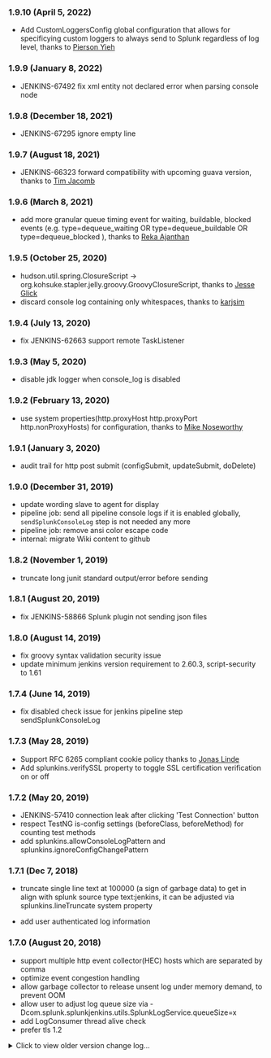 ### 1.9.10 (April 5, 2022) 
- Add CustomLoggersConfig global configuration that allows for specificying custom loggers to always send to Splunk regardless of log level, thanks to [Pierson Yieh](https://github.com/pyieh)

### 1.9.9 (January 8, 2022)
- JENKINS-67492 fix xml entity not declared error when parsing console node
### 1.9.8 (December 18, 2021)
- JENKINS-67295 ignore empty line
### 1.9.7 (August 18, 2021)
- JENKINS-66323 forward compatibility with upcoming guava version, thanks to [Tim Jacomb](https://github.com/timja)
### 1.9.6 (March 8, 2021)
- add more granular queue timing event for waiting, buildable, blocked events (e.g. type=dequeue_waiting OR type=dequeue_buildable OR type=dequeue_blocked ), thanks to [Reka Ajanthan](https://github.com/rekathiru)

### 1.9.5 (October 25, 2020) 
- hudson.util.spring.ClosureScript → org.kohsuke.stapler.jelly.groovy.GroovyClosureScript, thanks to [Jesse Glick](https://github.com/jglick)
- discard console log containing only whitespaces, thanks to [karjsim](https://github.com/karjsim)

### 1.9.4 (July 13, 2020) 
- fix JENKINS-62663 support remote TaskListener

### 1.9.3 (May 5, 2020) 
- disable jdk logger when console_log is disabled

### 1.9.2 (February 13, 2020) 
-   use system properties(http.proxyHost http.proxyPort http.nonProxyHosts) for configuration, thanks to [Mike Noseworthy](https://github.com/noseworthy)

### 1.9.1 (January 3, 2020) 
-   audit trail for http post submit (configSubmit, updateSubmit, doDelete)

### 1.9.0 (December 31, 2019)
-   update wording slave to agent for display
-   pipeline job: send all pipeline console logs if it is enabled globally, `sendSplunkConsoleLog` step is not needed any more
-   pipeline job: remove ansi color escape code
-   internal: migrate Wiki content to github 

### 1.8.2 (November 1, 2019) 
-   truncate long junit standard output/error before sending

### 1.8.1 (August 20, 2019) 

-   fix JENKINS-58866 Splunk plugin not sending json files

### 1.8.0 (August 14, 2019) 

-   fix groovy syntax validation security issue
-   update minimum jenkins version requirement to 2.60.3, script-security
    to 1.61

### 1.7.4 (June 14, 2019) 

-   fix disabled check issue for jenkins pipeline
    step sendSplunkConsoleLog

### 1.7.3 (May 28, 2019) 

-   Support RFC 6265 compliant cookie policy thanks to [Jonas Linde](https://github.com/krakan)
-   Add splunkins.verifySSL property to toggle SSL certification
    verification on or off

### 1.7.2 (May 20, 2019) 

-   JENKINS-57410 connection leak after clicking 'Test Connection'
    button
-   respect TestNG is-config settings (beforeClass, beforeMethod) for
    counting test methods
-   add splunkins.allowConsoleLogPattern and
    splunkins.ignoreConfigChangePattern

### 1.7.1 (Dec 7, 2018)  

-   truncate single line text at 100000 (a sign of garbage data) to get
    in align with splunk source type text:jenkins, it can be adjusted
    via splunkins.lineTruncate system property

-   add user authenticated log information

### 1.7.0 (August 20, 2018)  

-   support multiple http event collector(HEC) hosts which are separated
    by comma
-   optimize event congestion handling
-   allow garbage collector to release unsent log under memory demand,
    to prevent OOM
-   allow user to adjust log queue size via
    -Dcom.splunk.splunkjenkins.utils.SplunkLogService.queueSize=x
-   add LogConsumer thread alive check
-   prefer tls 1.2

  
<details>
 <summary>Click to view older version change log...</summary>
  

### 1.6.3 (Dec 1, 2017)  

-   fix configuration migration issue for versions prior to 1.5.0

### 1.6.2 (Nov 28, 2017)  

-   defer LogHandler hook registration
-   add covered number and total number in addition to percentage for
    code coverage (index=jenkins event\_tag=coverage)

### 1.6.1 (Oct 15, 2017)  

-   remove restricted computer.getDisplayExecutors api call
-   add splunkins.buffer property which can be added to jenkins start up
    parameter (such as -Dsplunkins.buffer=4096) to adjust console log
    buffer

### 1.6.0 (August 15, 2017)  

-   add splunkins.getJunitReport(int pageSize, List\<String\>
    ignoredTestResultActions = null) which allow user to ignore specific
    test result formats

-   unify junit test results with xunit and cucumber test results

-   defer updateCache operation to JOB\_LOADED phase

-   send JVM memory pool usage,  can be searched via

    ``` syntaxhighlighter-pre
    index="jenkins_statistics" event_tag=jvm_memory
    ```

### 1.5.3 (July 25, 2017)  

-   fix SECURITY-479 (Arbitrary code execution vulnerability in rare
    circumstances)

### 1.5.2 (May 22, 2017)  

-   convert Float.NaN or Double.NaN to null
-   make sure workspace exists before sending files, thanks
    to [ctran](https://github.com/ctran)
-   fix Log type and allow verbose logging

### 1.5.1 (April 24, 2017)  

-   Fix log congestion issue when slave launcher generated verbose logs
    during Jenkins restart phase

### 1.5.0 (April 16, 2017)  

-   Use SecureGroovyScript to address security issues mentioned
    on <https://jenkins.io/security/advisory/2017-04-10/> . If you hit
    errors like   

    ``` console-output
    org.jenkinsci.plugins.scriptsecurity.scripts.UnapprovedUsageException: script not yet approved for use
    ```
      
    you need go to "Manage Jenkins -\> In-process Script Approval"
     (JENKINS\_URL/scriptApproval) page to review the script and approve it.

-   Add support for [jacoco-plugin](https://wiki.jenkins-ci.org/display/JENKINS/JaCoCo+Plugin)

### 1.4.3 (Mar 3, 2017)

-   Do not extract scm info for job start event, since the info maybe
    obtained from last build, not current build
-   Add null check for Node
-   Use job's full name instead of url to get compliance with
    env.JOB\_NAME

### 1.4.2 (Jan 4, 2017)

-   Improve retry handling when Splunk is busy

### 1.4.1 (Dec 19, 2016)

-   Send separate event for running jobs, used for long running job
    alert

### 1.4 (Dec 19, 2016)

-   Support Coverage Report generated by [Clover plugin](https://wiki.jenkins-ci.org/display/JENKINS/Clover+Plugin) and [Cobertura
    plugin](https://wiki.jenkins-ci.org/display/JENKINS/Cobertura+Plugin)
-   Rewrite the metadata configuration page to improve the readability.
-   Shaded org.apache.http package to avoid conflicts with other plugin
    which is using an older version
-   Improve http posting performance by using Gzip.

### 1.3.1 (Oct 27, 2016)

-   Masked Password parameter, send \*\*\*
-   Do not send whole Environment variable list, only send build
    parameters.
-   Added BuildInfoArchiver to send historical data

### 1.3 (Oct 19, 2016)

-   Support Test Report generated by [cucumber-testresult-plugin](https://wiki.jenkins-ci.org/display/JENKINS/Cucumber+Test+Result+Plugin)
-   FIXED TestNG Summary Display issue

### 1.2 (Oct 16, 2016)

-   Support Test Report generated by [TestNG plugin](https://wiki.jenkins-ci.org/display/JENKINS/testng-plugin)

### 1.1 (Oct 14, 2016)

-   Simplify metadata configuration
-   Fixed No signature of method: static
    com.splunk.splunkjenkins.utils.LogEventHelper.sendFiles() is
    applicable for argument types:
    (org.jenkinsci.plugins.workflow.job.WorkflowRun ...

### 1.0 (Oct 8, 2016)

-   Initial release

</details>